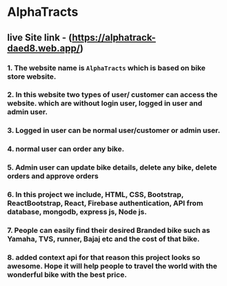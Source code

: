 # AlphaTracts

## live Site link - (https://alphatrack-daed8.web.app/)

### 1. The website name is `AlphaTracts` which is based on bike store website.
### 2. In this website two types of user/ customer can access the website. which are without login user, logged in user and admin user.
### 3. Logged in user can be normal user/customer or admin user.
### 4. normal user can order any bike.
### 5. Admin user can update bike details, delete any bike, delete orders and approve orders
### 6. In this project we include, HTML, CSS, Bootstrap, ReactBootstrap, React, Firebase authentication, API from database, mongodb, express js, Node js.
### 7. People can easily find their desired Branded bike such as Yamaha, TVS, runner, Bajaj etc and the cost of that bike.
### 8. added context api for that reason this project looks so awesome. Hope it will help people to travel the world with the wonderful bike with the best price.
